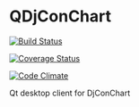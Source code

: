 

# QDjConChart

[![Build Status](https://travis-ci.org/RedBeardCode/QDjConChart.svg?branch=master)](https://travis-ci.org/RedBeardCode/QDjConChart)

[![Coverage Status](https://coveralls.io/repos/github/RedBeardCode/QDjConChart/badge.svg?branch=master)](https://coveralls.io/github/RedBeardCode/QDjConChart?branch=master)

[![Code Climate](https://codeclimate.com/github/RedBeardCode/QDjConChart/badges/gpa.svg)](https://codeclimate.com/github/RedBeardCode/QDjConChart)


Qt desktop client for DjConChart

